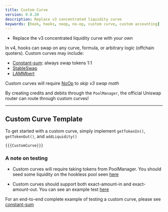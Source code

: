 ```yaml
---
title: Custom Curve
version: 0.8.20
description: Replace v3 concentrated liquidity curve
keywords: [hook, hooks, noop, no-op, custom curve, custom accounting]
---
```


- Replace the v3 concentrated liquidity curve with your own

In v4, hooks can swap on any curve, formula, or arbitrary logic (offchain quoters). Custom curves may include:

* [Constant-sum](https://github.com/saucepoint/v4-constant-sum): always swap tokens 1:1
* [StableSwap](https://docs.curve.fi/pdf/stableswap-paper.pdf)
* [LAMMbert](https://github.com/euler-mab/LAMMbert/blob/main/LAMMbert.pdf)

Custom curves will require [NoOp](https://www.v4-by-example.org/hooks/no-op) to *skip v3 swap math*

By creating credits and debits through the `PoolManager`, the official Uniswap router can route through custom curves!

---

## Custom Curve Template

To get started with a custom curve, simply implement `getTokenIn()`, `getTokenOut()`, and `addLiquidity()`

```solidity
{{{CustomCurve}}}
```

### A note on testing

* Custom curves will require taking tokens from PoolManager. You should seed some liquidity on the hookless pool seen [here](https://github.com/saucepoint/v4-constant-sum/blob/main/test/Counter.t.sol#L45-L52)

* Custom curves should support both exact-amount-in and exact-amount-out. You can see an example test [here](https://github.com/saucepoint/v4-constant-sum/blob/main/test/Counter.t.sol#L88-L92)

For an end-to-end complete example of testing a custom curve, please see [constant-sum](https://github.com/saucepoint/v4-constant-sum)
